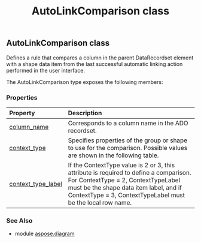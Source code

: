 ﻿---
title: AutoLinkComparison class
second_title: Aspose.Diagram for Python via .NET API References
description: 
type: docs
weight: 110
url: /python-net/aspose.diagram/autolinkcomparison/
is_root: false
---

## AutoLinkComparison class

Defines a rule that compares a column in the parent DataRecordset element with a shape data item from the last successful automatic linking action performed in the user interface.



The AutoLinkComparison type exposes the following members:

### Properties
| Property | Description |
| :- | :- |
| [column_name](/diagram/python-net/aspose.diagram/autolinkcomparison/column_name) | Corresponds to a column name in the ADO recordset. |
| [context_type](/diagram/python-net/aspose.diagram/autolinkcomparison/context_type) | Specifies properties of the group or shape to use for the comparison. Possible values are shown in the following table. |
| [context_type_label](/diagram/python-net/aspose.diagram/autolinkcomparison/context_type_label) | If the ContextType value is 2 or 3, this attribute is required to define a comparison. For ContextType = 2, ContextTypeLabel must be the shape data item label, and if ContextType = 3, ContextTypeLabel must be the local row name. |


### See Also

* module [aspose.diagram](../)
